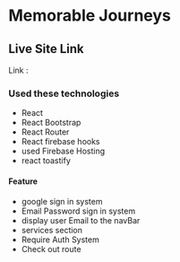# Memorable Journeys


## Live Site Link

Link :  

### Used these technologies
* React
* React Bootstrap
* React Router
* React firebase hooks
* used Firebase Hosting
* react toastify

#### Feature
* google sign in system
* Email Password sign in system
* display user Email to the navBar
* services section
* Require Auth System
* Check out route


